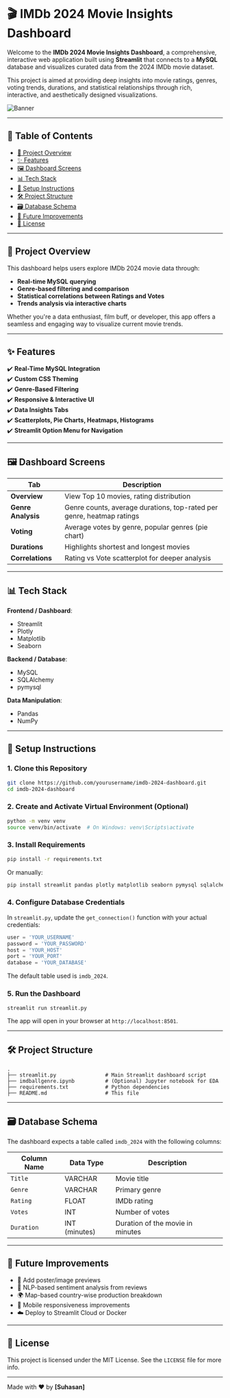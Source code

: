 
# 🎬 IMDb 2024 Movie Insights Dashboard

Welcome to the **IMDb 2024 Movie Insights Dashboard**, a comprehensive, interactive web application built using **Streamlit** that connects to a **MySQL** database and visualizes curated data from the 2024 IMDb movie dataset.

This project is aimed at providing deep insights into movie ratings, genres, voting trends, durations, and statistical relationships through rich, interactive, and aesthetically designed visualizations.

![Banner](https://img.icons8.com/ios/452/movie-projector.png)

---

## 📌 Table of Contents

- [🎯 Project Overview](#-project-overview)
- [✨ Features](#-features)
- [🖼️ Dashboard Screens](#️-dashboard-screens)
- [📊 Tech Stack](#-tech-stack)
- [🔧 Setup Instructions](#-setup-instructions)
- [🛠️ Project Structure](#️-project-structure)
- [🗃️ Database Schema](#️-database-schema)
- [🚀 Future Improvements](#-future-improvements)
- [📄 License](#-license)

---

## 🎯 Project Overview

This dashboard helps users explore IMDb 2024 movie data through:

- **Real-time MySQL querying**
- **Genre-based filtering and comparison**
- **Statistical correlations between Ratings and Votes**
- **Trends analysis via interactive charts**

Whether you're a data enthusiast, film buff, or developer, this app offers a seamless and engaging way to visualize current movie trends.

---

## ✨ Features

✔️ **Real-Time MySQL Integration**  
✔️ **Custom CSS Theming**  
✔️ **Genre-Based Filtering**  
✔️ **Responsive & Interactive UI**  
✔️ **Data Insights Tabs**  
✔️ **Scatterplots, Pie Charts, Heatmaps, Histograms**  
✔️ **Streamlit Option Menu for Navigation**

---

## 🖼️ Dashboard Screens

| Tab              | Description                                                                 |
|------------------|-----------------------------------------------------------------------------|
| **Overview**     | View Top 10 movies, rating distribution                                     |
| **Genre Analysis**| Genre counts, average durations, top-rated per genre, heatmap ratings     |
| **Voting**       | Average votes by genre, popular genres (pie chart)                         |
| **Durations**    | Highlights shortest and longest movies                                     |
| **Correlations** | Rating vs Vote scatterplot for deeper analysis                             |

---

## 📊 Tech Stack

**Frontend / Dashboard**:  
- Streamlit  
- Plotly  
- Matplotlib  
- Seaborn  

**Backend / Database**:  
- MySQL  
- SQLAlchemy  
- pymysql  

**Data Manipulation**:  
- Pandas  
- NumPy  

---

## 🔧 Setup Instructions

### 1. Clone this Repository

```bash
git clone https://github.com/yourusername/imdb-2024-dashboard.git
cd imdb-2024-dashboard
```

### 2. Create and Activate Virtual Environment (Optional)

```bash
python -m venv venv
source venv/bin/activate  # On Windows: venv\Scripts\activate
```

### 3. Install Requirements

```bash
pip install -r requirements.txt
```

Or manually:

```bash
pip install streamlit pandas plotly matplotlib seaborn pymysql sqlalchemy streamlit-option-menu
```

### 4. Configure Database Credentials

In `streamlit.py`, update the `get_connection()` function with your actual credentials:

```python
user = 'YOUR_USERNAME'
password = 'YOUR_PASSWORD'
host = 'YOUR_HOST'
port = 'YOUR_PORT'
database = 'YOUR_DATABASE'
```

The default table used is `imdb_2024`.

### 5. Run the Dashboard

```bash
streamlit run streamlit.py
```

The app will open in your browser at `http://localhost:8501`.

---

## 🛠️ Project Structure

```
.
├── streamlit.py                # Main Streamlit dashboard script
├── imdballgenre.ipynb          # (Optional) Jupyter notebook for EDA
├── requirements.txt            # Python dependencies
├── README.md                   # This file
```

---

## 🗃️ Database Schema

The dashboard expects a table called `imdb_2024` with the following columns:

| Column Name   | Data Type    | Description                          |
|---------------|--------------|--------------------------------------|
| `Title`       | VARCHAR       | Movie title                          |
| `Genre`       | VARCHAR       | Primary genre                        |
| `Rating`      | FLOAT         | IMDb rating                          |
| `Votes`       | INT           | Number of votes                      |
| `Duration`    | INT (minutes) | Duration of the movie in minutes     |

---

## 🚀 Future Improvements

- 🎥 Add poster/image previews
- 🧠 NLP-based sentiment analysis from reviews
- 🌍 Map-based country-wise production breakdown
- 📱 Mobile responsiveness improvements
- ☁️ Deploy to Streamlit Cloud or Docker

---

## 📄 License

This project is licensed under the MIT License. See the `LICENSE` file for more info.

---

Made with ❤️ by **[Suhasan]**

